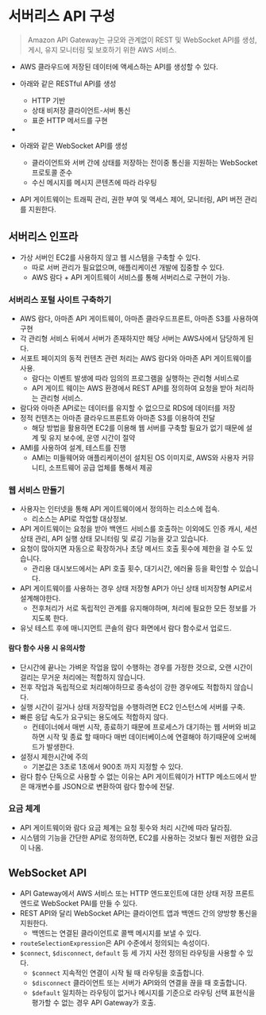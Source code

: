 # 서버리스 API 구성

> Amazon API Gateway는 규모와 관계없이 REST 및 WebSocket API를 생성, 게시, 유지 모니터링 및 보호하기 위한 AWS 서비스.

- AWS 클라우드에 저장된 데이터에 액세스하는 API를 생성할 수 있다.

- 아래와 같은 RESTful API를 생성
  + HTTP 기반
  + 상태 비저장 클라이언트-서버 통신
  + 표준 HTTP 메서드를 구현
- 
- 아래와 같은 WebSocket API를 생성
  + 클라이언트와 서버 간에 상태를 저장하는 전이중 통신을 지원하는 WebSocket 프로토콜 준수
  + 수신 메시지를 메시지 콘텐츠에 따라 라우팅

- API 게이트웨이는 트래픽 관리, 권한 부여 및 액세스 제어, 모니터링, API 버전 관리를 지원한다.

## 서버리스 인프라

- 가상 서버인 EC2를 사용하지 않고 웹 시스템을 구축할 수 있다.
  + 따로 서버 관리가 필요없으며, 애플리케이션 개발에 집중할 수 있다.
  + AWS 람다 + API 게이트웨이 서비스를 통해 서버리스로 구현이 가능.

### 서버리스 포털 사이트 구축하기

- AWS 람다, 아마존 API 게이트웨이, 아마존 클라우드프론트, 아마존 S3를 사용하여 구현
- 각 관리형 서비스 뒤에서 서버가 존재하지만 해당 서버는 AWS사에서 담당하게 된다.
- 서포트 페이지의 동적 컨텐츠 관련 처리는 AWS 람다와 아마존 API 게이트웨이를 사용.
  + 람다는 이벤트 발생에 따라 임의의 프로그램을 실행하는 관리형 서비스로
  + API 게이트 웨이는 AWS 환경에서 REST API를 정의하여 요청을 받아 처리하는 관리형 서비스.
- 람다와 아마존 API로는 데이터를 유지할 수 없으므로 RDS에 데이터를 저장
- 정적 컨텐츠는 아마존 클라우드프론트와 아마존 S3를 이용하여 전달
  + 해당 방법을 활용하면 EC2를 이용해 웹 서버를 구축할 필요가 없기 때문에 설계 및 유지 보수에, 운영 시간이 절약
- AMI를 사용하여 설계, 테스트를 진행
  + AMI는 미들웨어와 애플리케이션이 설치된 OS 이미지로, AWS와 사용자 커뮤니티, 소프트웨어 공급 업체를 통해서 제공

### 웹 서비스 만들기
- 사용자는 인터넷을 통해 API 게이트웨이에서 정의하는 리소스에 접속.
  + 리소스는 API로 작업할 대상정보.
- API 게이트웨이는 요청을 받아 백엔드 서비스를 호출하는 이외에도 인증 캐시, 세션 상태 관리, API 실행 상태 모니터링 및 로깅 기능을 갖고 있습니다.
- 요청이 많아지면 자동으로 확장하거나 초당 메서드 호출 횟수에 제한을 걸 수도 있습니다.
  + 관리용 대시보드에서는 API 호출 횟수, 대기시간, 에러율 등을 확인할 수 있습니다.
- API 게이트웨이를 사용하는 경우 상태 저장형 API가 아닌 상태 비저장형 API로서 설계해야한다.
  + 전후처리가 서로 독립적인 관계를 유지해야하며, 처리에 필요한 모든 정보를 가지도록 한다.
- 유닛 테스트 후에 매니지먼트 콘솔의 람다 화면에서 람다 함수로서 업로드.

#### 람다 함수 사용 시 유의사항
- 단시간에 끝나는 가벼운 작업을 많이 수행하는 경우를 가정한 것으로, 오랜 시간이 걸리는 무거운 처리에는 적합하지 않습니다.
- 전후 작업과 독립적으로 처리해야하므로 종속성이 강한 경우에도 적합하지 않습니다.
- 실행 시간이 길거나 상태 저장작업을 수행하려면 EC2 인스턴스에 서버를 구축.
- 빠른 응답 속도가 요구되는 용도에도 적합하지 않다.
  + 컨테이너에서 매번 시작, 종료하기 때문에 프로세스가 대기하는 웹 서버와 비교하면 시작 및 종료 할 때마다 매번 데이터베이스에 연결해야 하기때문에 오버헤드가 발생한다.
- 설정시 제한시간에 주의
  + 기본값은 3초로 1초에서 900초 까지 지정할 수 있다.
- 람다 함수 단독으로 사용할 수 없는 이유는 API 게이트웨이가 HTTP 메소드에서 받은 매개변수를 JSON으로 변환하여 람다 함수에 전달.

### 요금 체계
- API 게이트웨이와 람다 요금 체계는 요청 횟수와 처리 시간에 따라 달라짐.
- 시스템의 기능을 간단한 API로 정의하면, EC2를 사용하는 것보다 훨씬 저렴한 요금이 나옴.

## WebSocket API

- API Gateway에서 AWS 서비스 또는 HTTP 엔드포인트에 대한 상태 저장 프론트엔드로 WebSocket PAI를 만들 수 있다.
- REST API와 달리 WebSocket API는 클라이언트 앱과 백엔드 간의 양방향 통신을 지원한다.
  + 백엔드는 연결된 클라이언트로 콜백 메시지를 보낼 수 있다.
- `routeSelectionExpression`은 API 수준에서 정의되는 속성이다.
- `$connect`, `$disconnect`, `default` 등 세 가지 사전 정의된 라우팅을 사용할 수 있다.
  + `$connect` 지속적인 연결이 시작 될 때 라우팅을 호출합니다.
  + `$disconnect` 클라이언트 또는 서버가 API와의 연결을 끊을 때 호출합니다.
  + `$default` 일치하는 라우팅이 없거나 메시지를 기준으로 라우팅 선택 표현식을 평가할 수 없는 경우 API Gateway가 호출.
